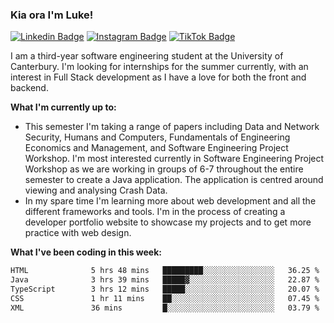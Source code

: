 ### Kia ora I'm Luke!

[![Linkedin Badge](https://img.shields.io/badge/-LinkedIn-0e76a8?style=flat-square&logo=Linkedin&logoColor=white)](https://www.linkedin.com/in/luke-stynes/)
[![Instagram Badge](https://img.shields.io/badge/-Instagram-e4405f?style=flat-square&logo=Instagram&logoColor=white)](https://www.instagram.com/luke.stynes/)
[![TikTok Badge](https://img.shields.io/badge/TikTok-Follow-blue)](https://www.tiktok.com/@luke_stynes)

I am a third-year software engineering student at the University of Canterbury. I'm looking for internships for the summer currently, with an interest in Full Stack development as I have a love for both the front and backend.

**What I'm currently up to:**
- This semester I'm taking a range of papers including Data and Network Security, Humans and Computers, Fundamentals of Engineering Economics and Management, and Software Engineering Project Workshop. I'm most interested currently in Software Engineering Project Workshop as we are working in groups of 6-7 throughout the entire semester to create a Java application. The application is centred around viewing and analysing Crash Data.
- In my spare time I'm learning more about web development and all the different frameworks and tools. I'm in the process of creating a developer portfolio website to showcase my projects and to get more practice with web design.


**What I've been coding in this week:**
<!--START_SECTION:waka-->

```txt
HTML              5 hrs 48 mins   █████████░░░░░░░░░░░░░░░░   36.25 %
Java              3 hrs 39 mins   █████▓░░░░░░░░░░░░░░░░░░░   22.87 %
TypeScript        3 hrs 12 mins   █████░░░░░░░░░░░░░░░░░░░░   20.07 %
CSS               1 hr 11 mins    ██░░░░░░░░░░░░░░░░░░░░░░░   07.45 %
XML               36 mins         █░░░░░░░░░░░░░░░░░░░░░░░░   03.79 %
```

<!--END_SECTION:waka-->
